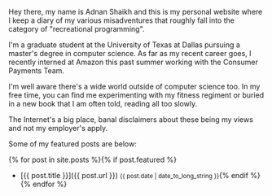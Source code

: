 Hey there, my name is Adnan Shaikh and this is my personal website where I keep
a diary of my various misadventures that roughly fall into the category of
"recreational programming".  

I'm a graduate student at the University of Texas at Dallas pursuing a master's
degree in computer science. As far as my recent career goes, I recently interned
at Amazon this past summer working with the Consumer Payments Team.

I'm well aware there's a wide world outside of computer science too. In my free
time, you can find me experimenting with my fitness regiment or buried in a new
book that I am often told, reading all too slowly.  

The Internet's a big place, banal disclaimers about these being my views and
not my employer's apply.

Some of my featured posts are below:

{% for post in site.posts %}{% if post.featured %}
- [{{ post.title }}]({{ post.url }}) <small>{{ post.date | date_to_long_string }}</small>{% endif %} {% endfor %}
